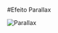 #Efeito Parallax


![Parallax](https://github.com/matheuspedrosam/Projetos-Html-e-Css/assets/99772255/00049241-74e2-4825-82d6-4fa8a33849ba)

